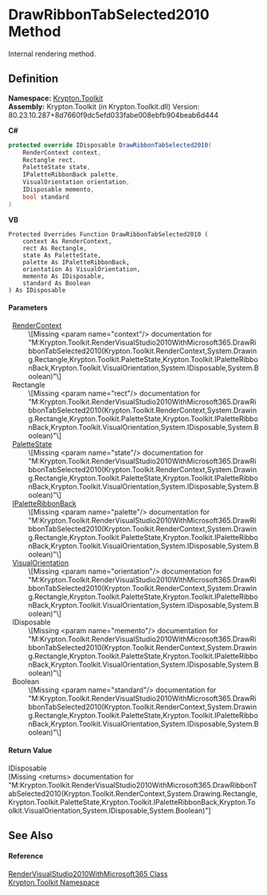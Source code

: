 # DrawRibbonTabSelected2010 Method


Internal rendering method.



## Definition
**Namespace:** <a href="79d2eac2-21f4-54ff-7552-b20c33c30600.md">Krypton.Toolkit</a>  
**Assembly:** Krypton.Toolkit (in Krypton.Toolkit.dll) Version: 80.23.10.287+8d7660f9dc5efd033fabe008ebfb904beab6d444

**C#**
``` C#
protected override IDisposable DrawRibbonTabSelected2010(
	RenderContext context,
	Rectangle rect,
	PaletteState state,
	IPaletteRibbonBack palette,
	VisualOrientation orientation,
	IDisposable memento,
	bool standard
)
```
**VB**
``` VB
Protected Overrides Function DrawRibbonTabSelected2010 ( 
	context As RenderContext,
	rect As Rectangle,
	state As PaletteState,
	palette As IPaletteRibbonBack,
	orientation As VisualOrientation,
	memento As IDisposable,
	standard As Boolean
) As IDisposable
```



#### Parameters
<dl><dt>  <a href="ef60a5af-08ff-7a94-87f5-362a7e392cd4.md">RenderContext</a></dt><dd>\[Missing &lt;param name="context"/&gt; documentation for "M:Krypton.Toolkit.RenderVisualStudio2010WithMicrosoft365.DrawRibbonTabSelected2010(Krypton.Toolkit.RenderContext,System.Drawing.Rectangle,Krypton.Toolkit.PaletteState,Krypton.Toolkit.IPaletteRibbonBack,Krypton.Toolkit.VisualOrientation,System.IDisposable,System.Boolean)"\]</dd><dt>  Rectangle</dt><dd>\[Missing &lt;param name="rect"/&gt; documentation for "M:Krypton.Toolkit.RenderVisualStudio2010WithMicrosoft365.DrawRibbonTabSelected2010(Krypton.Toolkit.RenderContext,System.Drawing.Rectangle,Krypton.Toolkit.PaletteState,Krypton.Toolkit.IPaletteRibbonBack,Krypton.Toolkit.VisualOrientation,System.IDisposable,System.Boolean)"\]</dd><dt>  <a href="93e626cd-00cf-240e-06c6-ab4d47e982ba.md">PaletteState</a></dt><dd>\[Missing &lt;param name="state"/&gt; documentation for "M:Krypton.Toolkit.RenderVisualStudio2010WithMicrosoft365.DrawRibbonTabSelected2010(Krypton.Toolkit.RenderContext,System.Drawing.Rectangle,Krypton.Toolkit.PaletteState,Krypton.Toolkit.IPaletteRibbonBack,Krypton.Toolkit.VisualOrientation,System.IDisposable,System.Boolean)"\]</dd><dt>  <a href="13cd7430-f4ec-280c-908b-9fb4e3ced7ea.md">IPaletteRibbonBack</a></dt><dd>\[Missing &lt;param name="palette"/&gt; documentation for "M:Krypton.Toolkit.RenderVisualStudio2010WithMicrosoft365.DrawRibbonTabSelected2010(Krypton.Toolkit.RenderContext,System.Drawing.Rectangle,Krypton.Toolkit.PaletteState,Krypton.Toolkit.IPaletteRibbonBack,Krypton.Toolkit.VisualOrientation,System.IDisposable,System.Boolean)"\]</dd><dt>  <a href="d38051f8-c2cc-e81c-0029-02f7ad46f2fa.md">VisualOrientation</a></dt><dd>\[Missing &lt;param name="orientation"/&gt; documentation for "M:Krypton.Toolkit.RenderVisualStudio2010WithMicrosoft365.DrawRibbonTabSelected2010(Krypton.Toolkit.RenderContext,System.Drawing.Rectangle,Krypton.Toolkit.PaletteState,Krypton.Toolkit.IPaletteRibbonBack,Krypton.Toolkit.VisualOrientation,System.IDisposable,System.Boolean)"\]</dd><dt>  IDisposable</dt><dd>\[Missing &lt;param name="memento"/&gt; documentation for "M:Krypton.Toolkit.RenderVisualStudio2010WithMicrosoft365.DrawRibbonTabSelected2010(Krypton.Toolkit.RenderContext,System.Drawing.Rectangle,Krypton.Toolkit.PaletteState,Krypton.Toolkit.IPaletteRibbonBack,Krypton.Toolkit.VisualOrientation,System.IDisposable,System.Boolean)"\]</dd><dt>  Boolean</dt><dd>\[Missing &lt;param name="standard"/&gt; documentation for "M:Krypton.Toolkit.RenderVisualStudio2010WithMicrosoft365.DrawRibbonTabSelected2010(Krypton.Toolkit.RenderContext,System.Drawing.Rectangle,Krypton.Toolkit.PaletteState,Krypton.Toolkit.IPaletteRibbonBack,Krypton.Toolkit.VisualOrientation,System.IDisposable,System.Boolean)"\]</dd></dl>

#### Return Value
IDisposable  
\[Missing &lt;returns&gt; documentation for "M:Krypton.Toolkit.RenderVisualStudio2010WithMicrosoft365.DrawRibbonTabSelected2010(Krypton.Toolkit.RenderContext,System.Drawing.Rectangle,Krypton.Toolkit.PaletteState,Krypton.Toolkit.IPaletteRibbonBack,Krypton.Toolkit.VisualOrientation,System.IDisposable,System.Boolean)"\]

## See Also


#### Reference
<a href="b21c0324-5aed-ba79-28cb-13bb8dc022aa.md">RenderVisualStudio2010WithMicrosoft365 Class</a>  
<a href="79d2eac2-21f4-54ff-7552-b20c33c30600.md">Krypton.Toolkit Namespace</a>  
